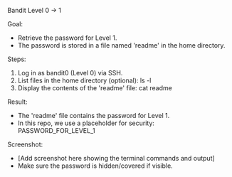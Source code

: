 Bandit Level 0 → 1

Goal:
- Retrieve the password for Level 1.
- The password is stored in a file named 'readme' in the home directory.

Steps:
1. Log in as bandit0 (Level 0) via SSH.
2. List files in the home directory (optional):
   ls -l
3. Display the contents of the 'readme' file:
   cat readme

Result:
- The 'readme' file contains the password for Level 1.
- In this repo, we use a placeholder for security:
  PASSWORD_FOR_LEVEL_1

Screenshot:
- [Add screenshot here showing the terminal commands and output]
- Make sure the password is hidden/covered if visible.
